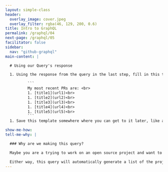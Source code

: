 ```yaml
---
layout: simple-class
header:
  overlay_image: cover.jpeg
  overlay_filter: rgba(46, 129, 200, 0.6)
title: Intro to GraphQL
permalink: /graphql/04
next-page: /graphql/05
facilitator: false
sidebar:
  nav: "github-graphql"
main-content: |

  # Using our Query's response

  1. Using the response from the query in the last step, fill in this template.

          ```
          My most recent PRs are: <br>
          1. [title1](url1)<br>
          1. [title2](url2)<br>
          1. [title3](url3)<br>
          1. [title4](url4)<br>
          1. [title5](url5)<br>
          ```
  1. Save this template somewhere where you can get to it later, like a text editor or as a comment in an issue.

show-me-how:
tell-me-why: |

  ### Why are we making this query?

  Maybe you are a trying to work on an open source project and want to provide a consistently updated list of other projects you have contributed to. Perhaps you are trying to land a job and want to show your potential employer the projects that you work on. Maybe you already have a job, but you want to be able to show your team or manager what you have been working on recently.

  Either way, this query will automatically generate a list of the projects that you are actively contributing to, and more importantly, doing it automagically.
---
```

